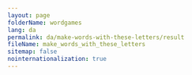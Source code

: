 ```yaml
---
layout: page
folderName: wordgames
lang: da
permalink: da/make-words-with-these-letters/result
fileName: make_words_with_these_letters
sitemap: false
nointernationalization: true 
---
```


